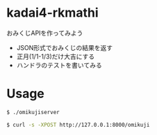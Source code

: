# kadai4-rkmathi

おみくじAPIを作ってみよう

- JSON形式でおみくじの結果を返す
- 正月(1/1-1/3)だけ大吉にする
- ハンドラのテストを書いてみる


# Usage

```bash
$ ./omikujiserver

$ curl -s -XPOST http://127.0.0.1:8000/omikuji
```
